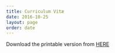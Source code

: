 ```yaml
---
title: Curriculum Vitæ
date: 2016-10-25
layout: page
order: date
---
```


Download the printable version from [HERE](/files/faccin-cv.pdf)

